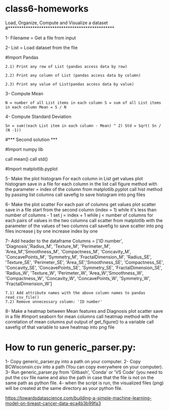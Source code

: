 # class6-homeworks

Load, Organize, Compute and Visualize a dataset
#************************************************

1- Filename = Get a file from input

2- List = Load dataset from the file

#Import Pandas

	2.1) Print any row of List (pandas access data by row)

	2.2) Print any column of List (pandas access data by column)

	2.3) Print any value of List(pandas access data by value)

3- Compute Mean

	N = number of all List items in each column S = sum of all List items in each column Mean = S / N

4- Compute Standard Deviation

	Sn = sum((each List item in each column - Mean) ^ 2) Std = Sqrt( Sn / (N -1)) 

#*** Second solution ***
 
#Import numpy lib

call mean() 
call std() 
 
#Import matplotlib.pyplot

5- Make the plot histogram For each column in List get values plot histogram save in a file
	 for each column in the list
		call figure method with the parameter = index of the column from matplotlib.pyplot
		call hist method by passing list columns
		call savefig to save histogram into png files

6- Make the plot scatter For each pair of columns get values plot scatter save in a file
	start from the second column (index = 1)
	while it's less than number of columns - 1 
		set j = index + 1
		while j < number of columns
			for each pairs of values in the two columns
				call scatter from matplotlib with the parameter of the values of two columns
			call savefig to save scatter into png files
			increase j by one
		increase index by one

7- Add header to the dataframe Columns = ['ID number', 'Diagnosis','Radius_M', 'Texture_M', 'Perimeter_M', 'Area_M','Smoothness_M', 'Compactness_M', 'Concavity_M', 'ConcavePoints_M', 'Symmetry_M', 'FractalDimension_M',
					  'Radius_SE', 'Texture_SE', 'Perimeter_SE', 'Area_SE','Smoothness_SE', 'Compactness_SE', 'Concavity_SE', 'ConcavePoints_SE', 'Symmetry_SE', 'FractalDimension_SE',
					  'Radius_W', 'Texture_W', 'Perimeter_W', 'Area_W','Smoothness_W', 'Compactness_W', 'Concavity_W', 'ConcavePoints_W', 'Symmetry_W', 'FractalDimension_W']

	7.1) Add attribute names with the above column names to pandas read_csv_file()
	7.2) Remove unnecessary column: 'ID number' 

8- Make a heatmap between Mean features and Diagnosis plot scatter save in a file
#Import seaborn
         for mean columns
                call heatmap method with the correlation of mean columns
		put output of get_figure() to a variable
                call savefig of that variable to save heatmap into png file



# How to run generic_parser.py:

1- Copy generic_parser.py into a path on your computer.
2- Copy BCWisconsin.csv into a path (You can copy everywhere on your computer).
3- Run generic_parser.py from 'Gitbash', 'Conda' or 'VS Code' (you need to put the csv file name and also the path in case that the file is not on the same path as python file.
4- when the script is run, the visualized files (png) will be created at the same directory as your python file.

https://towardsdatascience.com/building-a-simple-machine-learning-model-on-breast-cancer-data-eca4b3b99fa3

